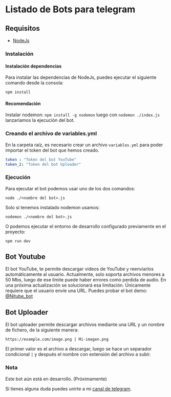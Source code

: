 # Listado de Bots para telegram

## Requisitos

* [NodeJs](https://nodejs.org/en/)

### Instalación

#### Instalación dependencias

Para instalar las dependencias de NodeJs, puedes ejecutar el siguiente comando desde la consola:

```console
npm install
```

#### Recomendación

Instalar nodemon: `npm install -g nodemon` luego con `nodemon ./index.js` lanzariamos la ejecución del bot.

### Creando el archivo de variables.yml

En la carpeta raíz, es necesario crear un archivo `variables.yml` para poder importar el token del bot que hemos creado.

```yaml
token : "Token del bot YouTube"
token_2: "Token del bot Uploader"
```

### Ejecución

Para ejecutar el bot podemos usar uno de los dos comandos:

```console
node ./<nombre del bot>.js
```

Solo si tenemos instalado nodemon usamos:

```console
nodemon ./<nombre del bot>.js
```

O podemos ejecutar el entorno de desarrollo configurado previamente en el proyecto:

```console
npm run dev
```

## Bot Youtube

El bot YouTube, te permite descargar videos de YouTube y reenviarlos automáticamente al usuario. Actualmente, solo soporta archivos menores a 50 Mbs, luego de ese límite puede haber errores como perdida de audio. En una próxima actualización se solucionará esa limitación. Únicamente requiere que el usuario envíe una URL. Puedes probar el bot demo: [@Nitube_bot](https://t.me/Nitube_bot)

## Bot Uploader

El bot uploader permite descargar archivos mediante una URL y un nombre de fichero, de la siguiente manera:

```text
https://example.com/image.png | Mi-imagen.png
```

El primer valor es el archivo a descargar, luego se hace un separador condicional ` | ` y después el nombre con extensión del archivo a subir.

### Nota

Este bot aún está en desarrollo. (Próximamente)

Si tienes alguna duda puedes unirte a mi [canal de telegram](https://t.me/MrNizzyApps).
